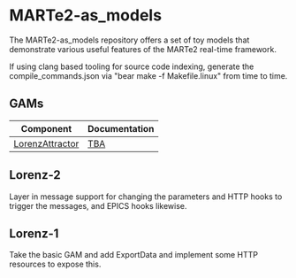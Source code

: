 # MARTe2-as_models

The MARTe2-as_models repository offers a set of toy models that demonstrate various useful features of the MARTe2 real-time framework.

If using clang based tooling for source code indexing, generate the compile_commands.json via "bear make -f Makefile.linux" from time to time.

## GAMs

| Component | Documentation |
| --------- | ------------- |
| [LorenzAttractor](https://github.com/AdamVStephen/MARTe2-as_models/tree/master/Source/Components/GAMs/LorenzAttractor) | [TBA](TBA)|


## Lorenz-2

Layer in message support for changing the parameters and HTTP hooks to trigger the messages, and EPICS hooks likewise.

## Lorenz-1

Take the basic GAM and add ExportData and implement some HTTP resources to expose this.
